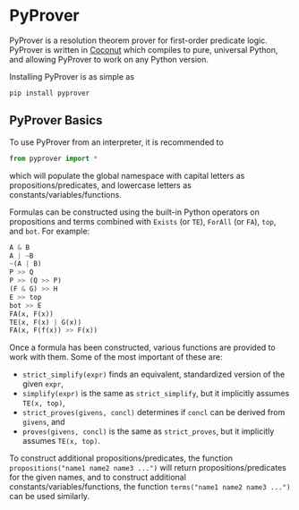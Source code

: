 # PyProver

PyProver is a resolution theorem prover for first-order predicate logic. PyProver is written in [Coconut](http://coconut-lang.org/) which compiles to pure, universal Python, and allowing PyProver to work on any Python version.

Installing PyProver is as simple as
```
pip install pyprover
```

## PyProver Basics

To use PyProver from an interpreter, it is recommended to
```python
from pyprover import *
```
which will populate the global namespace with capital letters as propositions/predicates, and lowercase letters as constants/variables/functions.

Formulas can be constructed using the built-in Python operators on propositions and terms combined with `Exists` (or `TE`), `ForAll` (or `FA`), `top`, and `bot`. For example:
```python
A & B
A | ~B
~(A | B)
P >> Q
P >> (Q >> P)
(F & G) >> H
E >> top
bot >> E
FA(x, F(x))
TE(x, F(x) | G(x))
FA(x, F(f(x)) >> F(x))
```

Once a formula has been constructed, various functions are provided to work with them. Some of the most important of these are:

- `strict_simplify(expr)` finds an equivalent, standardized version of the given `expr`,
- `simplify(expr)` is the same as `strict_simplify`, but it implicitly assumes `TE(x, top)`,
- `strict_proves(givens, concl)` determines if `concl` can be derived from `givens`, and
- `proves(givens, concl)` is the same as `strict_proves`, but it implicitly assumes `TE(x, top)`.

To construct additional propositions/predicates, the function `propositions("name1 name2 name3 ...")` will return propositions/predicates for the given names, and to construct additional constants/variables/functions, the function `terms("name1 name2 name3 ...")` can be used similarly.
